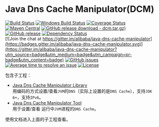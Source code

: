 Java Dns Cache Manipulator(DCM)
=======================================

[![Build Status](https://travis-ci.org/alibaba/java-dns-cache-manipulator.svg?branch=master)](https://travis-ci.org/alibaba/java-dns-cache-manipulator)
[![Windows Build Status](https://img.shields.io/appveyor/ci/oldratlee/java-dns-cache-manipulator/master.svg?label=windows%20build)](https://ci.appveyor.com/project/oldratlee/java-dns-cache-manipulator)
[![Coverage Status](https://coveralls.io/repos/github/alibaba/java-dns-cache-manipulator/badge.svg?branch=master)](https://coveralls.io/github/alibaba/java-dns-cache-manipulator?branch=master)  
[![Maven Central](https://maven-badges.herokuapp.com/maven-central/com.alibaba/dns-cache-manipulator/badge.svg)](https://maven-badges.herokuapp.com/maven-central/com.alibaba/dns-cache-manipulator/)
[![GitHub release download - dcm.tar.gz)](https://img.shields.io/github/downloads/alibaba/java-dns-cache-manipulator/v1.5.1/dcm-1.5.1.tar.gz.svg)](https://github.com/alibaba/java-dns-cache-manipulator/releases/download/v1.5.1/dcm-1.5.1.tar.gz)
[![GitHub release](https://img.shields.io/github/release/alibaba/java-dns-cache-manipulator.svg)](https://github.com/alibaba/java-dns-cache-manipulator/releases)
[![Dependency Status](https://www.versioneye.com/user/projects/55eb1377a65c8c000e044a1c/badge.svg)](https://www.versioneye.com/user/projects/55eb1377a65c8c000e044a1c?child=summary)  
[![Join the chat at https://gitter.im/alibaba/java-dns-cache-manipulator](https://badges.gitter.im/alibaba/java-dns-cache-manipulator.svg)](https://gitter.im/alibaba/java-dns-cache-manipulator?utm_source=badge&utm_medium=badge&utm_campaign=pr-badge&utm_content=badge)
[![GitHub issues](https://img.shields.io/github/issues/alibaba/java-dns-cache-manipulator.svg)](https://github.com/alibaba/java-dns-cache-manipulator/issues)
[![Average time to resolve an issue](http://isitmaintained.com/badge/resolution/alibaba/java-dns-cache-manipulator.svg)](http://isitmaintained.com/project/alibaba/java-dns-cache-manipulator "Average time to resolve an issue")
[![License](https://img.shields.io/badge/license-Apache%202-4EB1BA.svg)](https://www.apache.org/licenses/LICENSE-2.0.html)

包含子工程：

- [Java Dns Cache Manipulator Library](library)  
    用编码的方式设置/查看`JVM`的`DNS`（实际上设置的是`DNS Cache`），支持`JDK 6+`，支持`IPv6`。
- [Java Dns Cache Manipulator Tool](tool)  
    用于设置/查看 运行中`JVM`进程的`DNS Cache`。

使用文档进入上面的子工程查看。
